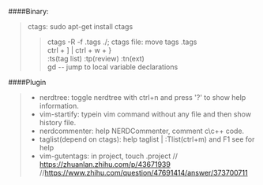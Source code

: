 ####Binary:  
>ctags: sudo apt-get install ctags  
>>ctags -R -f .tags ./; ctags file: move tags .tags  
>>ctrl + ] | ctrl + w + }  
>>:ts(tag list) :tp(review) :tn(ext)  
>>gd -- jump to local variable declarations  


####Plugin  
>- nerdtree: toggle nerdtree with ctrl+n and press '?' to show help information.  
>- vim-startify: typein vim command without any file and then show history file.  
>- nerdcommenter: help NERDCommenter, comment c\c++ code.  
>- taglist(depend on ctags): help taglist | :Tlist(ctrl+m) and F1 see for help  
>- vim-gutentags: in project, touch .project // https://zhuanlan.zhihu.com/p/43671939 //https://www.zhihu.com/question/47691414/answer/373700711
